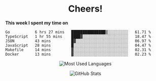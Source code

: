 <h1 align="center">Cheers!</h1>

**This week I spent my time on**
<!--START_SECTION:waka-->

```text
Go           6 hrs 27 mins   ███████████████▒░░░░░░░░░   61.71 %
TypeScript   1 hr 55 mins    ████▓░░░░░░░░░░░░░░░░░░░░   18.47 %
JSON         43 mins         █▓░░░░░░░░░░░░░░░░░░░░░░░   06.97 %
JavaScript   28 mins         █░░░░░░░░░░░░░░░░░░░░░░░░   04.47 %
Makefile     14 mins         ▓░░░░░░░░░░░░░░░░░░░░░░░░   02.31 %
Docker       13 mins         ▓░░░░░░░░░░░░░░░░░░░░░░░░   02.23 %
```

<!--END_SECTION:waka-->

<p align="center"><img src="https://github-readme-stats.vercel.app/api/top-langs/?username=thnkrn&layout=compact&hide=html&theme=tokyonight" alt="Most Used Languages" /></p>

<p align="center"><img src="https://github-readme-stats.vercel.app/api?username=thnkrn&show_icons=true&count_private=true&theme=tokyonight" alt="GitHub Stats" /></p>

<!-- <p align="center"><a href="https://wakatime.com"><img src="https://wakatime.com/share/@thnkrn/40092326-d1bd-471b-89da-9a7c63939402.png" /></p>
 -->
